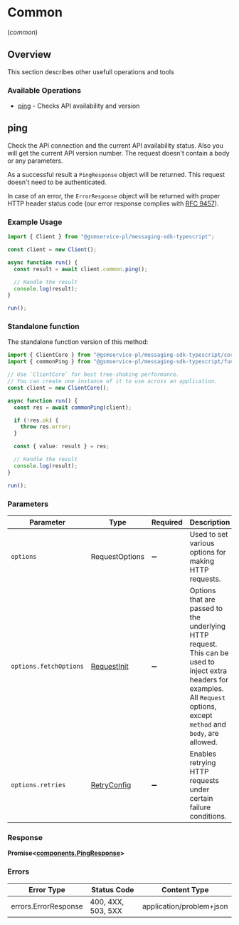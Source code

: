 # Common
(*common*)

## Overview

This section describes other usefull operations and tools

### Available Operations

* [ping](#ping) - Checks API availability and version

## ping

Check the API connection and the current API availability status. Also you will get the current API version number. The request doesn't contain a body or any parameters.

As a successful result a `PingResponse` object will be returned. This request doesn't need to be authenticated.

In case of an error, the `ErrorResponse` object will be returned with proper HTTP header status code (our error response complies with [RFC 9457](https://www.rfc-editor.org/rfc/rfc7807)).

### Example Usage

```typescript
import { Client } from "@gsmservice-pl/messaging-sdk-typescript";

const client = new Client();

async function run() {
  const result = await client.common.ping();

  // Handle the result
  console.log(result);
}

run();
```

### Standalone function

The standalone function version of this method:

```typescript
import { ClientCore } from "@gsmservice-pl/messaging-sdk-typescript/core.js";
import { commonPing } from "@gsmservice-pl/messaging-sdk-typescript/funcs/commonPing.js";

// Use `ClientCore` for best tree-shaking performance.
// You can create one instance of it to use across an application.
const client = new ClientCore();

async function run() {
  const res = await commonPing(client);

  if (!res.ok) {
    throw res.error;
  }

  const { value: result } = res;

  // Handle the result
  console.log(result);
}

run();
```

### Parameters

| Parameter                                                                                                                                                                      | Type                                                                                                                                                                           | Required                                                                                                                                                                       | Description                                                                                                                                                                    |
| ------------------------------------------------------------------------------------------------------------------------------------------------------------------------------ | ------------------------------------------------------------------------------------------------------------------------------------------------------------------------------ | ------------------------------------------------------------------------------------------------------------------------------------------------------------------------------ | ------------------------------------------------------------------------------------------------------------------------------------------------------------------------------ |
| `options`                                                                                                                                                                      | RequestOptions                                                                                                                                                                 | :heavy_minus_sign:                                                                                                                                                             | Used to set various options for making HTTP requests.                                                                                                                          |
| `options.fetchOptions`                                                                                                                                                         | [RequestInit](https://developer.mozilla.org/en-US/docs/Web/API/Request/Request#options)                                                                                        | :heavy_minus_sign:                                                                                                                                                             | Options that are passed to the underlying HTTP request. This can be used to inject extra headers for examples. All `Request` options, except `method` and `body`, are allowed. |
| `options.retries`                                                                                                                                                              | [RetryConfig](../../lib/utils/retryconfig.md)                                                                                                                                  | :heavy_minus_sign:                                                                                                                                                             | Enables retrying HTTP requests under certain failure conditions.                                                                                                               |

### Response

**Promise\<[components.PingResponse](../../models/components/pingresponse.md)\>**

### Errors

| Error Type               | Status Code              | Content Type             |
| ------------------------ | ------------------------ | ------------------------ |
| errors.ErrorResponse     | 400, 4XX, 503, 5XX       | application/problem+json |